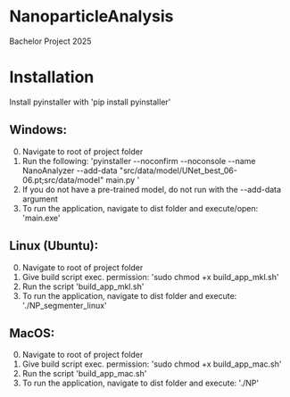 # NanoparticleAnalysis
Bachelor Project 2025


# Installation
Install pyinstaller with 'pip install pyinstaller'

## Windows:
0. Navigate to root of project folder
1. Run the following: 'pyinstaller --noconfirm --noconsole --name NanoAnalyzer  --add-data "src/data/model/UNet_best_06-06.pt;src/data/model" main.py '
2. If you do not have a pre-trained model, do not run with the --add-data argument
3. To run the application, navigate to dist folder and execute/open: 'main.exe'

## Linux (Ubuntu): 
0. Navigate to root of project folder
1. Give build script exec. permission: 'sudo chmod +x build_app_mkl.sh'
2. Run the script 'build_app_mkl.sh'
3. To run the application, navigate to dist folder and execute: './NP_segmenter_linux'


## MacOS: 
0. Navigate to root of project folder
1. Give build script exec. permission: 'sudo chmod +x build_app_mac.sh'
2. Run the script 'build_app_mac.sh'
3. To run the application, navigate to dist folder and execute: './NP'
